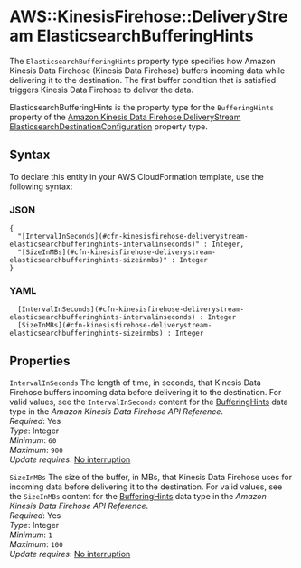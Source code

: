 # AWS::KinesisFirehose::DeliveryStream ElasticsearchBufferingHints<a name="aws-properties-kinesisfirehose-deliverystream-elasticsearchbufferinghints"></a>

The `ElasticsearchBufferingHints` property type specifies how Amazon Kinesis Data Firehose \(Kinesis Data Firehose\) buffers incoming data while delivering it to the destination\. The first buffer condition that is satisfied triggers Kinesis Data Firehose to deliver the data\. 

ElasticsearchBufferingHints is the property type for the `BufferingHints` property of the [Amazon Kinesis Data Firehose DeliveryStream ElasticsearchDestinationConfiguration](https://docs.aws.amazon.com/AWSCloudFormation/latest/UserGuide/aws-properties-kinesisfirehose-deliverystream-elasticsearchdestinationconfiguration.html) property type\. 

## Syntax<a name="aws-properties-kinesisfirehose-deliverystream-elasticsearchbufferinghints-syntax"></a>

To declare this entity in your AWS CloudFormation template, use the following syntax:

### JSON<a name="aws-properties-kinesisfirehose-deliverystream-elasticsearchbufferinghints-syntax.json"></a>

```
{
  "[IntervalInSeconds](#cfn-kinesisfirehose-deliverystream-elasticsearchbufferinghints-intervalinseconds)" : Integer,
  "[SizeInMBs](#cfn-kinesisfirehose-deliverystream-elasticsearchbufferinghints-sizeinmbs)" : Integer
}
```

### YAML<a name="aws-properties-kinesisfirehose-deliverystream-elasticsearchbufferinghints-syntax.yaml"></a>

```
﻿  [IntervalInSeconds](#cfn-kinesisfirehose-deliverystream-elasticsearchbufferinghints-intervalinseconds) : Integer
﻿  [SizeInMBs](#cfn-kinesisfirehose-deliverystream-elasticsearchbufferinghints-sizeinmbs) : Integer
```

## Properties<a name="aws-properties-kinesisfirehose-deliverystream-elasticsearchbufferinghints-properties"></a>

`IntervalInSeconds`  <a name="cfn-kinesisfirehose-deliverystream-elasticsearchbufferinghints-intervalinseconds"></a>
The length of time, in seconds, that Kinesis Data Firehose buffers incoming data before delivering it to the destination\. For valid values, see the `IntervalInSeconds` content for the [BufferingHints](https://docs.aws.amazon.com/firehose/latest/APIReference/API_BufferingHints.html) data type in the *Amazon Kinesis Data Firehose API Reference*\.   
*Required*: Yes  
*Type*: Integer  
*Minimum*: `60`  
*Maximum*: `900`  
*Update requires*: [No interruption](https://docs.aws.amazon.com/AWSCloudFormation/latest/UserGuide/using-cfn-updating-stacks-update-behaviors.html#update-no-interrupt)

`SizeInMBs`  <a name="cfn-kinesisfirehose-deliverystream-elasticsearchbufferinghints-sizeinmbs"></a>
The size of the buffer, in MBs, that Kinesis Data Firehose uses for incoming data before delivering it to the destination\. For valid values, see the `SizeInMBs` content for the [BufferingHints](https://docs.aws.amazon.com/firehose/latest/APIReference/API_BufferingHints.html) data type in the *Amazon Kinesis Data Firehose API Reference*\.   
*Required*: Yes  
*Type*: Integer  
*Minimum*: `1`  
*Maximum*: `100`  
*Update requires*: [No interruption](https://docs.aws.amazon.com/AWSCloudFormation/latest/UserGuide/using-cfn-updating-stacks-update-behaviors.html#update-no-interrupt)